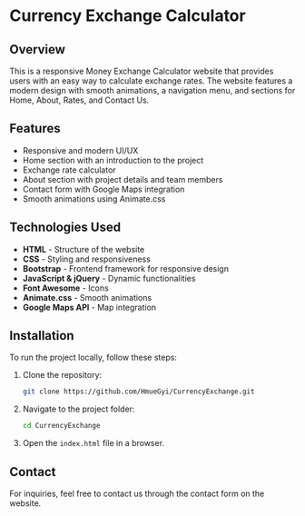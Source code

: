 # Currency Exchange Calculator

## Overview
This is a responsive Money Exchange Calculator website that provides users with an easy way to calculate exchange rates. The website features a modern design with smooth animations, a navigation menu, and sections for Home, About, Rates, and Contact Us.

## Features
- Responsive and modern UI/UX
- Home section with an introduction to the project
- Exchange rate calculator
- About section with project details and team members
- Contact form with Google Maps integration
- Smooth animations using Animate.css

## Technologies Used
- **HTML** - Structure of the website
- **CSS** - Styling and responsiveness
- **Bootstrap** - Frontend framework for responsive design
- **JavaScript & jQuery** - Dynamic functionalities
- **Font Awesome** - Icons
- **Animate.css** - Smooth animations
- **Google Maps API** - Map integration

## Installation
To run the project locally, follow these steps:

1. Clone the repository:
   ```sh
   git clone https://github.com/HmueGyi/CurrencyExchange.git
   ```
2. Navigate to the project folder:
   ```sh
   cd CurrencyExchange
   ```
3. Open the `index.html` file in a browser.


## Contact
For inquiries, feel free to contact us through the contact form on the website.

